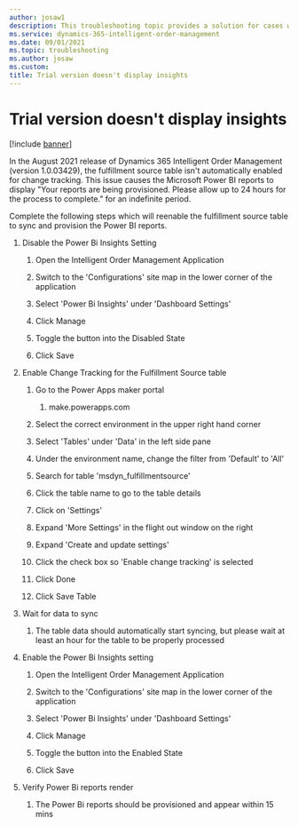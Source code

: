 ```yaml
---
author: josaw1
description: This troubleshooting topic provides a solution for cases where the fulfillment source table is not automatically enabled for change tracking in Dynamics 365 Intelligent Order Management.
ms.service: dynamics-365-intelligent-order-management
ms.date: 09/01/2021
ms.topic: troubleshooting
ms.author: josaw
ms.custom: 
title: Trial version doesn't display insights
---
```



# Trial version doesn't display insights

[!include [banner](includes/banner.md)]

In the August 2021 release of Dynamics 365 Intelligent Order Management (version 1.0.03429), the fulfillment source table isn't automatically enabled for change tracking. This issue causes the Microsoft Power BI reports to display "Your reports are being provisioned. Please allow up to 24 hours for the process to complete." for an indefinite period. 

Complete the following steps which will reenable the fulfillment source table to sync and provision the Power BI reports.

1.  Disable the Power Bi Insights Setting

    1.  Open the Intelligent Order Management Application

    2.  Switch to the 'Configurations' site map in the lower corner of the application

    3.  Select 'Power Bi Insights' under 'Dashboard Settings'

    4.  Click Manage

    5.  Toggle the button into the Disabled State

    6.  Click Save

2.  Enable Change Tracking for the Fulfillment Source table

    1.  Go to the Power Apps maker portal

        1.  make.powerapps.com

    2.  Select the correct environment in the upper right hand corner

    3.  Select 'Tables' under 'Data' in the left side pane

    4.  Under the environment name, change the filter from 'Default' to 'All'

    5.  Search for table 'msdyn\_fulfillmentsource'

    6.  Click the table name to go to the table details

    7.  Click on 'Settings'

    8.  Expand 'More Settings' in the flight out window on the right

    9.  Expand 'Create and update settings'

    10. Click the check box so 'Enable change tracking' is selected

    11. Click Done

    12. Click Save Table

3.  Wait for data to sync

    1.  The table data should automatically start syncing, but please wait at least an hour for the table to be properly processed

4.  Enable the Power Bi Insights setting

    1.  Open the Intelligent Order Management Application

    2.  Switch to the 'Configurations' site map in the lower corner of the application

    3.  Select 'Power Bi Insights' under 'Dashboard Settings'

    4.  Click Manage

    5.  Toggle the button into the Enabled State

    6.  Click Save

5.  Verify Power Bi reports render

    1.  The Power Bi reports should be provisioned and appear within 15 mins

